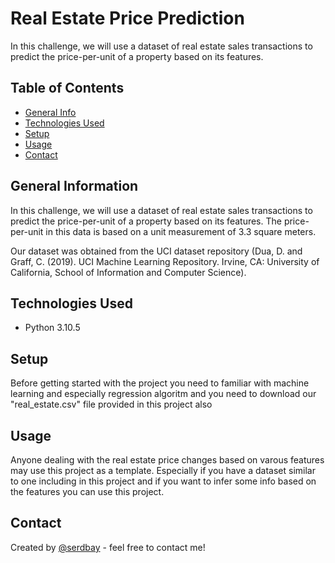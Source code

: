 # Real Estate Price Prediction
In this challenge, we will use a dataset of real estate sales transactions to predict the price-per-unit of a property based on its features.

## Table of Contents
* [General Info](#general-information)
* [Technologies Used](#technologies-used)
* [Setup](#setup)
* [Usage](#usage)
* [Contact](#contact)

## General Information
In this challenge, we will use a dataset of real estate sales transactions to predict the price-per-unit of a property based on its features. The price-per-unit in this data is based on a unit measurement of 3.3 square meters.

Our dataset was obtained from the UCI dataset repository (Dua, D. and Graff, C. (2019). UCI Machine Learning Repository. Irvine, CA: University of California, School of Information and Computer Science).

## Technologies Used
- Python 3.10.5

## Setup
Before getting started with the project you need to familiar with machine learning and especially regression algoritm and you need to download our "real_estate.csv" file provided in this project also 

## Usage
Anyone dealing with the real estate price changes based on varous features may use this project as a template. Especially if you have a dataset similar to one including in this project and if you want to infer some info based on the features you can use this project.  

## Contact
Created by [@serdbay](https://github.com/serdbay) - feel free to contact me!

